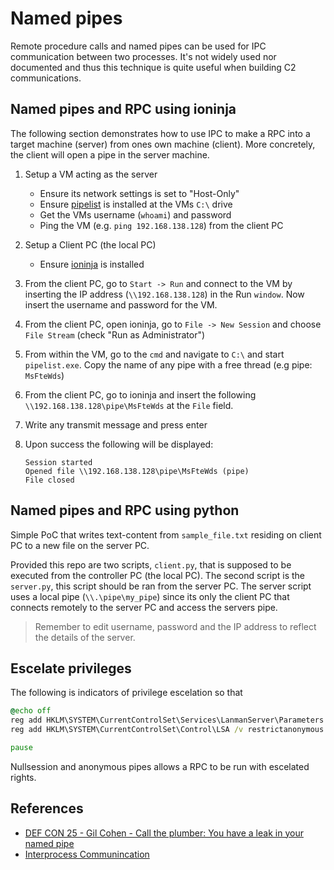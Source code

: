 # Named pipes

Remote procedure calls and named pipes can be used for IPC communication between
two processes. It's not widely used nor documented and thus this technique is
quite useful when building C2 communications.

## Named pipes and RPC using ioninja

The following section demonstrates how to use IPC to make a RPC into a target
machine (server) from ones own machine (client). More concretely, the client
will open a pipe in the server machine.

1. Setup a VM acting as the server
    * Ensure its network settings is set to "Host-Only"
    * Ensure
      [pipelist](https://learn.microsoft.com/en-us/sysinternals/downloads/pipelist)
      is installed at the VMs `C:\` drive
    * Get the VMs username (`whoami`) and password
    * Ping the VM (e.g. `ping 192.168.138.128`) from the client PC
1. Setup a Client PC (the local PC)
    * Ensure [ioninja](https://ioninja.com/downloads.html) is installed
1. From the client PC, go to `Start -> Run` and connect to the VM by inserting
   the IP address (`\\192.168.138.128`) in the Run `window`. Now insert the
   username and password for the VM.
1. From the client PC, open ioninja, go to `File -> New Session` and choose
   `File Stream` (check "Run as Administrator")
1. From within the VM, go to the `cmd` and navigate to `C:\` and start
   `pipelist.exe`. Copy the name of any pipe with a free thread (e.g pipe:
   `MsFteWds`)
1. From the client PC, go to ioninja and insert the following
   `\\192.168.138.128\pipe\MsFteWds` at the `File` field.
1. Write any transmit message and press enter
1. Upon success the following will be displayed:

    ```
    Session started
    Opened file \\192.168.138.128\pipe\MsFteWds (pipe)
    File closed
    ```

## Named pipes and RPC using python

Simple PoC that writes text-content from `sample_file.txt` residing on client PC
to a new file on the server PC.

Provided this repo are two scripts, `client.py`, that is supposed to be executed
from the controller PC (the local PC). The second script is the  `server.py`,
this script should be ran from the server PC. The server script uses a local
pipe (`\\.\pipe\my_pipe`) since its only the client PC that connects remotely to
the server PC and access the servers pipe.

> Remember to edit username, password and the IP address to reflect the details
> of the server.

## Escelate privileges

The following is indicators of privilege escelation so that

```bat
@echo off
reg add HKLM\SYSTEM\CurrentControlSet\Services\LanmanServer\Parameters /v NullSessionPipes /t REG_MULTI_SZ /d \\.\pipe\test_pipe /f
reg add HKLM\SYSTEM\CurrentControlSet\Control\LSA /v restrictanonymous /t REG_DWORD /d 0 /f

pause
```

Nullsession and anonymous pipes allows a RPC to be run with escelated rights.

## References

* [DEF CON 25 - Gil Cohen - Call the plumber: You have a leak in your named
  pipe](https://www.youtube.com/watch?v=6xt0lEj-sac)
* [Interprocess
  Communincation](https://learn.microsoft.com/en-us/windows/win32/ipc/interprocess-communications)

